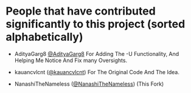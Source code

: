 # People that have contributed significantly to this project (sorted alphabetically)

- AdityaGarg8 [@AdityaGarg8](<https://github.com/AdityaGarg8>) For Adding The -U Functionality, And Helping Me Notice And Fix many Oversights.

- kauancvlcnt ([@kauancvlcnt](<https://github.com/kauancvlcnt>)) For The Original Code And The Idea.

- NanashiTheNameless ([@NanashiTheNameless](<https://github.com/NanashiTheNameless>)) (This Fork)
